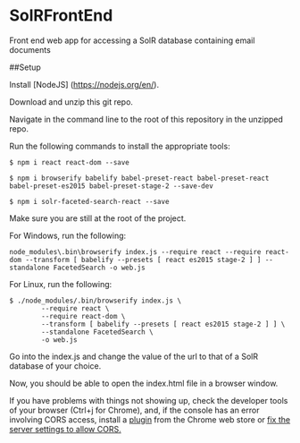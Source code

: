 # SolRFrontEnd
Front end web app for accessing a SolR database containing email documents

##Setup

Install [NodeJS] (https://nodejs.org/en/).

Download and unzip this git repo.

Navigate in the command line to the root of this repository in the unzipped repo.

Run the following commands to install the appropriate tools:
```
$ npm i react react-dom --save

$ npm i browserify babelify babel-preset-react babel-preset-react babel-preset-es2015 babel-preset-stage-2 --save-dev

$ npm i solr-faceted-search-react --save
```

Make sure you are still at the root of the project.

For Windows, run the following:
```
node_modules\.bin\browserify index.js --require react --require react-dom --transform [ babelify --presets [ react es2015 stage-2 ] ] --standalone FacetedSearch -o web.js

```

For Linux, run the following:
```
$ ./node_modules/.bin/browserify index.js \
        --require react \
        --require react-dom \
        --transform [ babelify --presets [ react es2015 stage-2 ] ] \
        --standalone FacetedSearch \
        -o web.js
```

Go into the index.js and change the value of the url to that of a SolR database of your choice.

Now, you should be able to open the index.html file in a browser window.

If you have problems with things not showing up, check the developer tools of your browser (Ctrl+j for Chrome), and, if the console has an error involving CORS access, install a [plugin](https://chrome.google.com/webstore/detail/allow-control-allow-origi/nlfbmbojpeacfghkpbjhddihlkkiljbi?hl=en) from the Chrome web store or [fix the server settings to allow CORS.](http://marianoguerra.org/posts/enable-cors-in-apache-solr.html)
